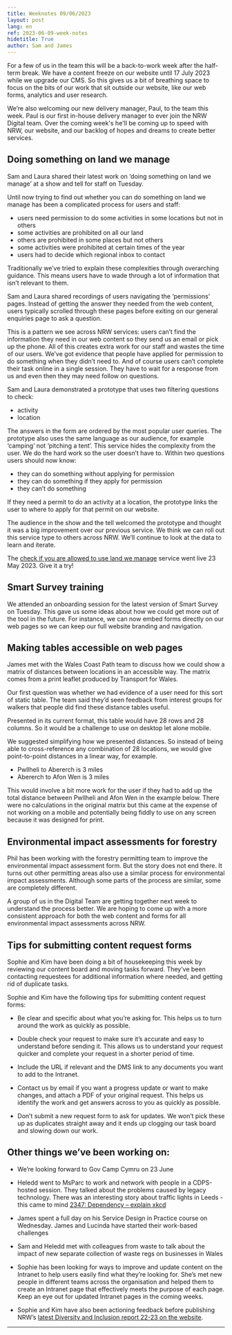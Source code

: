 ```yaml
---
title: Weeknotes 09/06/2023
layout: post
lang: en
ref: 2023-06-09-week-notes
hidetitle: True
author: Sam and James
---
```


For a few of us in the team this will be a back-to-work week after the half-term break. We have a content freeze on our website until 17 July 2023 while we upgrade our CMS. So this gives us a bit of breathing space to focus on the bits of our work that sit outside our website, like our web forms, analytics and user research. 
 
We’re also welcoming our new delivery manager, Paul, to the team this week. Paul is our first in-house delivery manager to ever join the NRW Digital team. Over the coming week's he'll be coming up to speed with NRW, our website, and our backlog of hopes and dreams to create better services.

## Doing something on land we manage

Sam and Laura shared their latest work on ‘doing something on land we manage’ at a show and tell for staff on Tuesday. 

Until now trying to find out whether you can do something on land we manage has been a complicated process for users and staff: 

+ users need permission to do some activities in some locations but not in others
+ some activities are prohibited on all our land 
+ others are prohibited in some places but not others
+ some activities were prohibited at certain times of the year 
+ users had to decide which regional inbox to contact

Traditionally we’ve tried to explain these complexities through overarching guidance. This means users have to wade through a lot of information that isn’t relevant to them.  

Sam and Laura shared recordings of users navigating the ‘permissions’ pages. Instead of getting the answer they needed from the web content, users typically scrolled through these pages before exiting on our general enquiries page to ask a question. 

This is a pattern we see across NRW services: users can’t find the information they need in our web content so they send us an email or pick up the phone. All of this creates extra work for our staff and wastes the time of our users. We’ve got evidence that people have applied for permission to do something when they didn’t need to. And of course users can’t complete their task online in a single session. They have to wait for a response from us and even then they may need follow on questions.  

Sam and Laura demonstrated a prototype that uses two filtering questions to check: 

+ activity
+ location

The answers in the form are ordered by the most popular user queries. The prototype also uses the same language as our audience, for example ‘camping’ not ‘pitching a tent’.
This service hides the complexity from the user. We do the hard work so the user doesn’t have to. Within two questions users should now know:  
+ they can do something without applying for permission
+ they can do something if they apply for permission
+ they can’t do something 

If they need a permit to do an activity at a location, the prototype links the user to where to apply for that permit on our website. 

The audience in the show and the tell welcomed the prototype and thought it was a big improvement over our previous service. We think we can roll out this service type to others across NRW. We’ll continue to look at the data to learn and iterate. 

The [check if you are allowed to use land we manage](https://naturalresources.wales/permits-and-permissions/plan-an-event-activity-or-project-on-our-land/check-if-you-are-allowed-to-use-land-we-manage/?lang=en) service went live 23 May 2023. Give it a try!


## Smart Survey training

We attended an onboarding session for the latest version of Smart Survey on Tuesday. This gave us some ideas about how we could get more out of the tool in the future. For instance, we can now embed forms directly on our web pages so we can keep our full website branding and navigation.

## Making tables accessible on web pages

James met with the Wales Coast Path team to discuss how we could show a matrix of distances between locations in an accessible way. The matrix comes from a print leaflet produced by Transport for Wales. 

Our first question was whether we had evidence of a user need for this sort of static table. The team said they’d seen feedback from interest groups for walkers that people did find these distance tables useful. 

Presented in its current format, this table would have 28 rows and 28 columns. So it would be a challenge to use on desktop let alone mobile. 

We suggested simplifying how we presented distances. So instead of being able to cross-reference any combination of 28 locations, we would give point-to-point distances in a linear way, for example. 
+ Pwllheli to Abererch is 3 miles
+ Abererch to Afon Wen is 3 miles 

This would involve a bit more work for the user if they had to add up the total distance between Pwllheli and Afon Wen in the example below. There were no calculations in the original matrix but this came at the expense of not working on a mobile and potentially being fiddly to use on any screen because it was designed for print. 

## Environmental impact assessments for forestry

Phil has been working with the forestry permitting team to improve the environmental impact assessment form. But the story does not end there. It turns out other permitting areas also use a similar process for environmental impact assessments. Although some parts of the process are similar, some are completely different. 

A group of us in the Digital Team are getting together next week to understand the process better. We are hoping to come up with a more consistent approach for both the web content and forms for all environmental impact assessments across NRW.

## Tips for submitting content request forms

Sophie and Kim have been doing a bit of housekeeping this week by reviewing our content board and moving tasks forward. They’ve been contacting requestees for additional information where needed, and getting rid of duplicate tasks. 

Sophie and Kim have the following tips for submitting content request forms: 

+ Be clear and specific about what you’re asking for. This helps us to turn around the work as quickly as possible. 

+ Double check your request to make sure it’s accurate and easy to understand before sending it. This allows us to understand your request quicker and complete your request in a shorter period of time.

+ Include the URL if relevant and the DMS link to any documents you want to add to the Intranet.

+ Contact us by email if you want a progress update or want to make changes, and attach a PDF of your original request. This helps us identify the work and get answers across to you as quickly as possible. 

+ Don’t submit a new request form to ask for updates. We won’t pick these up as duplicates straight away and it ends up clogging our task board and slowing down our work. 


## Other things we’ve been working on:

+ We’re looking forward to Gov Camp Cymru on 23 June

+ Heledd went to MsParc to work and network with people in a CDPS-hosted session. They talked about the problems caused by legacy technology. There was an interesting story about traffic lights in Leeds - this came to mind
[2347: Dependency – explain xkcd](https://www.explainxkcd.com/wiki/index.php/2347:_Dependency)

+ James spent a full day on his Service Design in Practice course on Wednesday. James and Lucinda have started their work-based challenges
 
+ Sam and Heledd met with colleagues from waste to talk about the impact of new separate collection of waste regs on businesses in Wales

+ Sophie has been looking for ways to improve and update content on the Intranet to help users easily find what they’re looking for. She’s met new people in different teams across the organisation and helped them to create an Intranet page that effectively meets the purpose of each page. Keep an eye out for updated Intranet pages in the coming weeks.

+ Sophie and Kim have also been actioning feedback before publishing NRW’s [latest Diversity and Inclusion report 22-23 on the website]( https://naturalresources.wales/about-us/how-we-are-performing/annual-diversity-and-inclusion-report-2022-2023/?lang=en).

---- 
